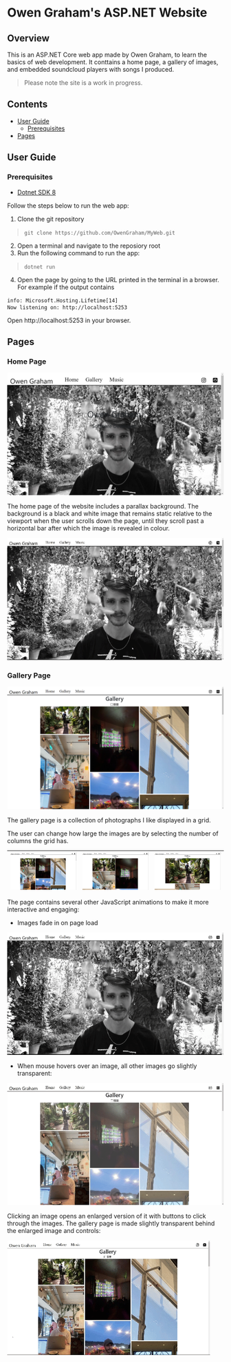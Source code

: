 # Owen Graham's ASP.NET Website

## Overview

This is an ASP.NET Core web app made by Owen Graham, to learn the basics of web development. It conttains a home page, a gallery of images, and embedded soundcloud players with songs I produced.

> Please note the site is a work in progress.

## Contents

- [User Guide](#user-guide)
  - [Prerequisites](#prerequisites)
- [Pages](#pages)

## User Guide

### Prerequisites

- [Dotnet SDK 8](https://dotnet.microsoft.com/en-us/download/dotnet/8.0)

Follow the steps below to run the web app:

1. Clone the git repository

> `git clone https://github.com/OwenGraham/MyWeb.git`

2. Open a terminal and navigate to the reposiory root
3. Run the following command to run the app:

> `dotnet run`

4. Open the page by going to the URL printed in the terminal in a browser. For example if the output contains

```
info: Microsoft.Hosting.Lifetime[14]
Now listening on: http://localhost:5253
```

Open http://localhost:5253 in your browser.

## Pages

### Home Page

![Screenshot of homepage](readme-assets/home-page-screenshot.png)

The home page of the website includes a parallax background. The background is a black and white image that remains static relative to the viewport when the user scrolls down the page, until they scroll past a horizontal bar after which the image is revealed in colour.

![Gif of parallax on home page](readme-assets/home-page-gif.gif)

### Gallery Page

![Screenshot of gallery page](readme-assets/gallery-3-columns.png)

The gallery page is a collection of photographs I like displayed in a grid.

The user can change how large the images are by selecting the number of columns the grid has.

| ![alt text](readme-assets/gallery-3-columns.png) | ![alt text](readme-assets/gallery-2-columns.png) | ![alt text](readme-assets/gallery-1-column.png) |
| ------------------------------------------------ | ------------------------------------------------ | ----------------------------------------------- |

The page contains several other JavaScript animations to make it more interactive and engaging:

- Images fade in on page load

![Gif of images in gallery fading in on page load](readme-assets/gallery-load-gif.gif)

- When mouse hovers over an image, all other images go slightly transparent:

![Gif of other images going transparent when hovering an image on gallery page](readme-assets/gallery-hover-image-gif.gif)

Clicking an image opens an enlarged version of it with buttons to click through the images. The gallery page is made slightly transparent behind the enlarged image and controls:

![Gif of selecting image from gallery to enlarge and clicking through them](readme-assets/enlarge-gallery-image-gif.gif)
